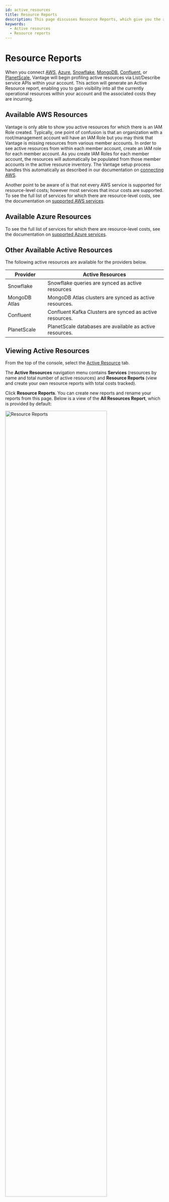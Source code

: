 ```yaml
---
id: active_resources
title: Resource Reports
description: This page discusses Resource Reports, which give you the ability to view and filter resources and see associated cost information for active resources across multiple services and providers, including AWS, Azure, Snowflake, MongoDB Atlas, Confluent, and PlanetScale.
keywords:
  - Active resources
  - Resource reports
---
```


# Resource Reports

When you connect [AWS](/connecting_aws), [Azure](/connecting_azure), [Snowflake](/connecting_snowflake), [MongoDB](/connecting_mongodb-atlas), [Confluent](/connecting_confluent), or [PlanetScale](/connecting_planetscale), Vantage will begin profiling active resources via List/Describe service APIs within your account. This action will generate an Active Resource report, enabling you to gain visibility into all the currently operational resources within your account and the associated costs they are incurring.

## Available AWS Resources

Vantage is only able to show you active resources for which there is an IAM Role created. Typically, one point of confusion is that an organization with a root/management account will have an IAM Role but you may think that Vantage is missing resources from various member accounts. In order to see active resources from within each member account, create an IAM role for each member account. As you create IAM Roles for each member account, the resources will automatically be populated from those member accounts in the active resource inventory. The Vantage setup process handles this automatically as described in our documentation on [connecting AWS](/connecting_aws).

Another point to be aware of is that not every AWS service is supported for resource-level costs; however most services that incur costs are supported. To see the full list of services for which there are resource-level costs, see the documentation on [supported AWS services](/supported_services).

## Available Azure Resources

To see the full list of services for which there are resource-level costs, see the documentation on [supported Azure services](/azure_supported_services).

## Other Available Active Resources

The following active resources are available for the providers below.

| Provider      | Active Resources                                                      |
| ------------- | --------------------------------------------------------------------- |
| Snowflake     | Snowflake queries are synced as active resources                      |
| MongoDB Atlas | MongoDB Atlas clusters are synced as active resources.                |
| Confluent     | Confluent Kafka Clusters are synced as active resources.              |
| PlanetScale   | PlanetScale databases are available as active resources.              |

## Viewing Active Resources

From the top of the console, select the [Active Resource](https://console.vantage.sh/services) tab.

The **Active Resources** navigation menu contains **Services** (resources by name and total number of active resources) and **Resource Reports** (view and create your own resource reports with total costs tracked).

Click **Resource Reports**. You can create new reports and rename your reports from this page. Below is a view of the **All Resources Report**, which is provided by default:

<div style={{display:"flex", justifyContent:"center"}}>
    <img alt="Resource Reports" width="80%" src="/img/resource-report.png" />
</div>

## Filtering Resources

Once you have selected **New Report** or started browsing the "All Resources Report", you will be able to filter the list of resources by various dimensions. You can use these filters to create reports including:

- Resources across AWS services that match a certain AWS tag
- Resources within a specific AWS member account
- All AWS EC2 instances which are `m5.large`
- All Snowflake queries belonging to a label

<div style={{display:"flex", justifyContent:"center"}}>
    <img alt="Resource Report Filter" width="60%" src="/img/resource-report-filter.png" />
</div>

A resource report is a collection of active resources consisting of:

- A name
- A set of configurable filters which include:
  - Provider
  - Region (for AWS only)
  - Account
  - Resource type (EC2 instances, S3 Buckets, etc)
  - Label
  - UUID (also known as ARN for AWS)
  - Metadata
  - Tag

### Resource Syncing

Active resources are synced for each Workspace at least once every 24 hours. Vantage syncs all tags specific to a service.

## Drilling into Resources

Each resource is linked to a page which further drills into its costs. You may click into any resource to see a detailed view of its costs over time as well as metadata and get a link to open that resource in the AWS, Azure, Snowflake, or MongoDB Atlas console. The image below shows an AWS Lambda resource which has been drilled into from a Resource Report:

<div style={{display:"flex", justifyContent:"center"}}>
    <img alt="Resource Report Drill Down" width="80%" src="/img/resource-report-click.png" />
</div>

## Rightsizing with CloudWatch Metrics

Vantage attempts to give you high-fidelity charts for CloudWatch metrics for certain resources. On resources that support CloudWatch metrics there will be a tab entitled "CloudWatch Metrics" that you can click on and see metrics in-line like below. These metrics are useful for rightsizing servers and databases based on utilization.

<div style={{display:"flex", justifyContent:"center"}}>
    <img alt="Resource Report Drill Down" width="80%" src="/img/cloudwatch-metrics.png" />
</div>

CloudWatch metrics are configured automatically per resource when you connect an AWS account to Vantage. The services that support Cloudwatch metrics are:

- EC2
- RDS
- S3
- ECS
- Fargate

To inquire about support for Cloudwatch Metrics for other services, or for monitoring support for GCP please contact support@vantage.sh.
